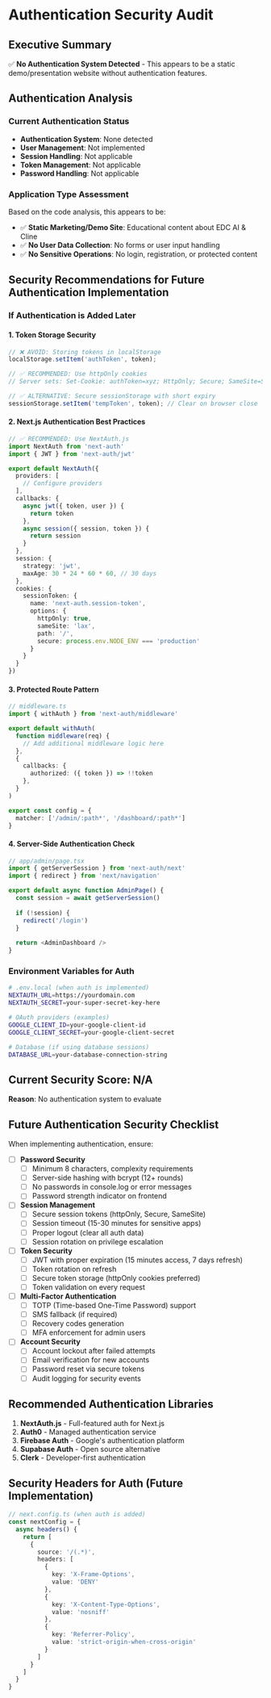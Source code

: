# Authentication Security Audit

## Executive Summary
✅ **No Authentication System Detected** - This appears to be a static demo/presentation website without authentication features.

## Authentication Analysis

### Current Authentication Status
- **Authentication System**: None detected
- **User Management**: Not implemented
- **Session Handling**: Not applicable
- **Token Management**: Not applicable
- **Password Handling**: Not applicable

### Application Type Assessment
Based on the code analysis, this appears to be:
- ✅ **Static Marketing/Demo Site**: Educational content about EDC AI & Cline
- ✅ **No User Data Collection**: No forms or user input handling
- ✅ **No Sensitive Operations**: No login, registration, or protected content

## Security Recommendations for Future Authentication Implementation

### If Authentication is Added Later

#### 1. Token Storage Security
```typescript
// ❌ AVOID: Storing tokens in localStorage
localStorage.setItem('authToken', token);

// ✅ RECOMMENDED: Use httpOnly cookies
// Server sets: Set-Cookie: authToken=xyz; HttpOnly; Secure; SameSite=Strict

// ✅ ALTERNATIVE: Secure sessionStorage with short expiry
sessionStorage.setItem('tempToken', token); // Clear on browser close
```

#### 2. Next.js Authentication Best Practices
```typescript
// ✅ RECOMMENDED: Use NextAuth.js
import NextAuth from 'next-auth'
import { JWT } from 'next-auth/jwt'

export default NextAuth({
  providers: [
    // Configure providers
  ],
  callbacks: {
    async jwt({ token, user }) {
      return token
    },
    async session({ session, token }) {
      return session
    }
  },
  session: {
    strategy: 'jwt',
    maxAge: 30 * 24 * 60 * 60, // 30 days
  },
  cookies: {
    sessionToken: {
      name: 'next-auth.session-token',
      options: {
        httpOnly: true,
        sameSite: 'lax',
        path: '/',
        secure: process.env.NODE_ENV === 'production'
      }
    }
  }
})
```

#### 3. Protected Route Pattern
```typescript
// middleware.ts
import { withAuth } from 'next-auth/middleware'

export default withAuth(
  function middleware(req) {
    // Add additional middleware logic here
  },
  {
    callbacks: {
      authorized: ({ token }) => !!token
    },
  }
)

export const config = {
  matcher: ['/admin/:path*', '/dashboard/:path*']
}
```

#### 4. Server-Side Authentication Check
```typescript
// app/admin/page.tsx
import { getServerSession } from 'next-auth/next'
import { redirect } from 'next/navigation'

export default async function AdminPage() {
  const session = await getServerSession()
  
  if (!session) {
    redirect('/login')
  }
  
  return <AdminDashboard />
}
```

### Environment Variables for Auth
```bash
# .env.local (when auth is implemented)
NEXTAUTH_URL=https://yourdomain.com
NEXTAUTH_SECRET=your-super-secret-key-here

# OAuth providers (examples)
GOOGLE_CLIENT_ID=your-google-client-id
GOOGLE_CLIENT_SECRET=your-google-client-secret

# Database (if using database sessions)
DATABASE_URL=your-database-connection-string
```

## Current Security Score: N/A
**Reason**: No authentication system to evaluate

## Future Authentication Security Checklist
When implementing authentication, ensure:

- [ ] **Password Security**
  - [ ] Minimum 8 characters, complexity requirements
  - [ ] Server-side hashing with bcrypt (12+ rounds)
  - [ ] No passwords in console.log or error messages
  - [ ] Password strength indicator on frontend

- [ ] **Session Management**
  - [ ] Secure session tokens (httpOnly, Secure, SameSite)
  - [ ] Session timeout (15-30 minutes for sensitive apps)
  - [ ] Proper logout (clear all auth data)
  - [ ] Session rotation on privilege escalation

- [ ] **Token Security**
  - [ ] JWT with proper expiration (15 minutes access, 7 days refresh)
  - [ ] Token rotation on refresh
  - [ ] Secure token storage (httpOnly cookies preferred)
  - [ ] Token validation on every request

- [ ] **Multi-Factor Authentication**
  - [ ] TOTP (Time-based One-Time Password) support
  - [ ] SMS fallback (if required)
  - [ ] Recovery codes generation
  - [ ] MFA enforcement for admin users

- [ ] **Account Security**
  - [ ] Account lockout after failed attempts
  - [ ] Email verification for new accounts
  - [ ] Password reset via secure tokens
  - [ ] Audit logging for security events

## Recommended Authentication Libraries
1. **NextAuth.js** - Full-featured auth for Next.js
2. **Auth0** - Managed authentication service
3. **Firebase Auth** - Google's authentication platform
4. **Supabase Auth** - Open source alternative
5. **Clerk** - Developer-first authentication

## Security Headers for Auth (Future Implementation)
```typescript
// next.config.ts (when auth is added)
const nextConfig = {
  async headers() {
    return [
      {
        source: '/(.*)',
        headers: [
          {
            key: 'X-Frame-Options',
            value: 'DENY'
          },
          {
            key: 'X-Content-Type-Options',
            value: 'nosniff'
          },
          {
            key: 'Referrer-Policy',
            value: 'strict-origin-when-cross-origin'
          }
        ]
      }
    ]
  }
}

